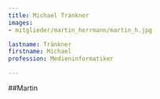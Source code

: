 ```yaml
---
title: Michael Tränkner
images:
- mitglieder/martin_herrmann/martin_h.jpg

lastname: Tränkner
firstname: Michael
profession: Medieninformatiker

---
```


##Martin